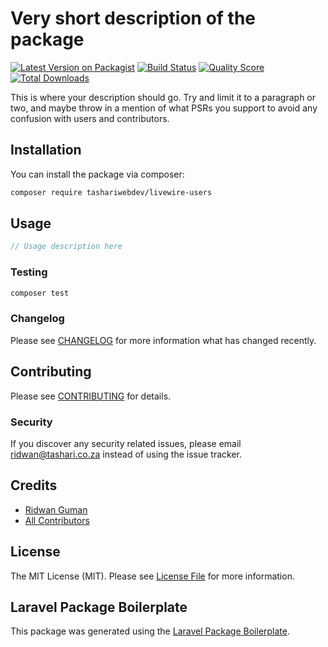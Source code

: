 # Very short description of the package

[![Latest Version on Packagist](https://img.shields.io/packagist/v/tashariwebdev/livewire-users.svg?style=flat-square)](https://packagist.org/packages/tashariwebdev/livewire-users)
[![Build Status](https://img.shields.io/travis/tashariwebdev/livewire-users/master.svg?style=flat-square)](https://travis-ci.org/tashariwebdev/livewire-users)
[![Quality Score](https://img.shields.io/scrutinizer/g/tashariwebdev/livewire-users.svg?style=flat-square)](https://scrutinizer-ci.com/g/tashariwebdev/livewire-users)
[![Total Downloads](https://img.shields.io/packagist/dt/tashariwebdev/livewire-users.svg?style=flat-square)](https://packagist.org/packages/tashariwebdev/livewire-users)

This is where your description should go. Try and limit it to a paragraph or two, and maybe throw in a mention of what PSRs you support to avoid any confusion with users and contributors.

## Installation

You can install the package via composer:

```bash
composer require tashariwebdev/livewire-users
```

## Usage

``` php
// Usage description here
```

### Testing

``` bash
composer test
```

### Changelog

Please see [CHANGELOG](CHANGELOG.md) for more information what has changed recently.

## Contributing

Please see [CONTRIBUTING](CONTRIBUTING.md) for details.

### Security

If you discover any security related issues, please email ridwan@tashari.co.za instead of using the issue tracker.

## Credits

- [Ridwan Guman](https://github.com/tashariwebdev)
- [All Contributors](../../contributors)

## License

The MIT License (MIT). Please see [License File](LICENSE.md) for more information.

## Laravel Package Boilerplate

This package was generated using the [Laravel Package Boilerplate](https://laravelpackageboilerplate.com).